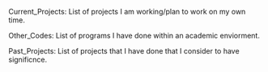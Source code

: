 Current_Projects: List of projects I am working/plan to work on my own time.

Other_Codes: List of programs I have done within an academic enviorment.

Past_Projects: List of projects that I have done that I consider to have significnce.

